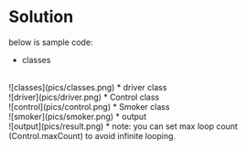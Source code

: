 Solution
======


below is sample code: 

* classes
<br/>
    ![classes](pics/classes.png)
* driver class
<br/>
    ![driver](pics/driver.png)
* Control class
<br/>
    ![control](pics/control.png)
* Smoker class
<br/>
    ![smoker](pics/smoker.png)
* output
<br/>
    ![output](pics/result.png)
    * note: you can set max loop count (Control.maxCount) to avoid infinite looping.
    
    
